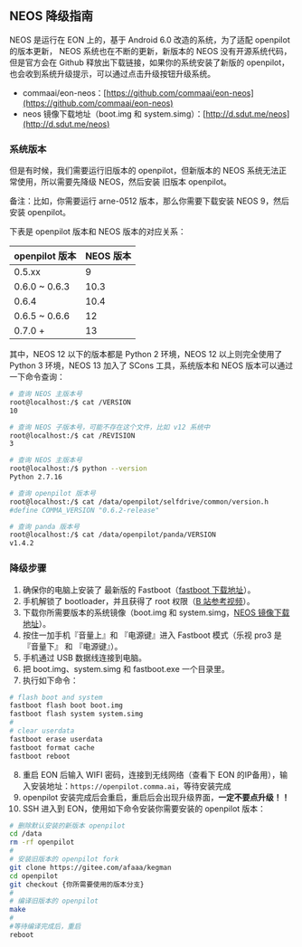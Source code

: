 ## NEOS 降级指南

NEOS 是运行在 EON 上的，基于 Android 6.0 改造的系统，为了适配 openpilot 的版本更新， NEOS 系统也在不断的更新，新版本的 NEOS 没有开源系统代码，但是官方会在 Github 释放出下载链接，如果你的系统安装了新版的 openpilot，也会收到系统升级提示，可以通过点击升级按钮升级系统。

- commaai/eon-neos：[https://github.com/commaai/eon-neos](https://github.com/commaai/eon-neos)
- neos 镜像下载地址（boot.img 和 system.simg）：[http://d.sdut.me/neos](http://d.sdut.me/neos)


### 系统版本

但是有时候，我们需要运行旧版本的 openpilot，但新版本的 NEOS 系统无法正常使用，所以需要先降级 NEOS，然后安装 旧版本 openpilot。

备注：比如，你需要运行 arne-0512 版本，那么你需要下载安装 NEOS 9，然后安装 openpilot。


下表是 openpilot 版本和 NEOS 版本的对应关系：

openpilot 版本| NEOS 版本
-|-
0.5.xx| 9
0.6.0 ~ 0.6.3| 10.3
0.6.4 | 10.4
0.6.5 ~ 0.6.6| 12
0.7.0 +| 13

其中，NEOS 12 以下的版本都是 Python 2 环境，NEOS 12 以上则完全使用了 Python 3 环境，NEOS 13 加入了 SCons 工具，系统版本和 NEOS 版本可以通过一下命令查询：

```bash
# 查询 NEOS 主版本号
root@localhost:/$ cat /VERSION
10

# 查询 NEOS 子版本号，可能不存在这个文件，比如 v12 系统中
root@localhost:/$ cat /REVISION
3
```

```bash
# 查询 NEOS 主版本号
root@localhost:/$ python --version
Python 2.7.16
```

```bash
# 查询 openpilot 版本号
root@localhost:/$ cat /data/openpilot/selfdrive/common/version.h
#define COMMA_VERSION "0.6.2-release"

# 查询 panda 版本号
root@localhost:/$ cat /data/openpilot/panda/VERSION
v1.4.2
```

### 降级步骤

1. 确保你的电脑上安装了 最新版的 Fastboot（[fastboot 下载地址](https://developer.android.com/studio/releases/platform-tools?hl=zh_cn)）。
2. 手机解锁了 bootloader，并且获得了 root 权限（[B 站参考视频](https://www.bilibili.com/video/av66821136)）。
3. 下载你所需要版本的系统镜像（boot.img 和 system.simg，[NEOS 镜像下载地址](http://d.sdut.me/neos)）。
4. 按住一加手机『音量上』和 『电源键』进入 Fastboot 模式（乐视 pro3 是 『音量下』 和 『电源键』）。
5. 手机通过 USB 数据线连接到电脑。
6. 把  boot.img、system.simg 和 fastboot.exe 一个目录里。
7. 执行如下命令：
```bash
# flash boot and system
fastboot flash boot boot.img
fastboot flash system system.simg
#
# clear userdata
fastboot erase userdata
fastboot format cache
fastboot reboot
```
8. 重启 EON 后输入 WIFI 密码，连接到无线网络（查看下 EON 的IP备用），输入安装地址：`https://openpilot.comma.ai`，等待安装完成
9. openpilot 安装完成后会重启，重启后会出现升级界面，**一定不要点升级！！**
10. SSH 进入到 EON，使用如下命令安装你需要安装的 openpilot 版本：
```bash
# 删除默认安装的新版本 openpilot
cd /data
rm -rf openpilot
#
# 安装旧版本的 openpilot fork
git clone https://gitee.com/afaaa/kegman
cd openpilot
git checkout {你所需要使用的版本分支}
#
# 编译旧版本的 openpilot
make
#
#等待编译完成后，重启
reboot
```


